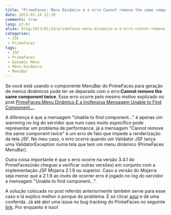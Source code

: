 ```yaml
---
title: "PrimeFaces: Menu Dinâmico e o erro Cannot remove the same component twice"
date: 2013-01-24 22:39
comments: true
lang: pt-br
alias: blog/2013/01/24/primefaces-menu-dinamico-e-o-erro-cannot-remove-the-same-component-twice/index.html
categories:
 - JSF
 - PrimeFaces
tags:
 - JSF
 - PrimeFaces
 - Dynamic Menu
 - Menu Dinâmico
 - MenuBar
---
```


Se você está usando o componente MenuBar do PrimeFaces para geração de menus dinâmicos pode ter se deparado com o erro:<strong>Cannot remove the same component twice</strong>. Esse erro ocorre pelo mesmo motivo explicado no post <a href="/blog/2013/01/24/primefaces-menu-dinamico-e-a-inofensiva-mensagem-unable-to-find-component-dot-dot-dot">PrimeFaces:Menu Dinâmico E a Inofensiva Mensagem Unable to Find Component…</a>.

<!-- more -->

A diferença é que a mensagem "Unable to find component..." é apenas um warnning no log do servidor que num caso muito específico pode representar um problema de performance, já a mensagem "Cannot remove the same component twice" é um erro de fato que impede a renderização da tela JSF. No meu caso, o erro ocorre quando um Validator JSF lança uma ValidatorException numa tela que tem um menu dinâmico (PrimeFaces MenuBar).

Outra coisa importante é que o erro ocorre na versão 3.4.1 do PrimeFaces(não cheguei a verificar outras versões) em conjunto com a implementação JSF Mojarra 2.1.9 ou superior. Caso a versão do Mojarra seja menor que a 2.1.9 ao invés de ocorrer erro é jogado no log do servidor a mensagem "Unable to find component...".

A solução colocada no post referido anteriormente também serve para esse caso e lá explico melhor o porque do problema. É só clicar <a href="/blog/2013/01/24/primefaces-menu-dinamico-e-a-inofensiva-mensagem-unable-to-find-component-dot-dot-dot">aqui</a> e dá uma conferida. Já até abri uma issue no bug tracking do PrimeFaces no seguinte <a target="_blank" href="http://code.google.com/p/primefaces/issues/detail?id=4431">link</a>. Por enquanto é isso!

